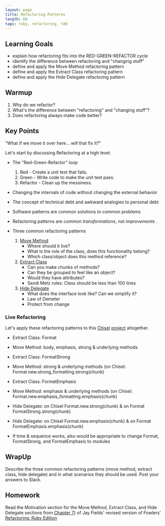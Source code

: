 ```yaml
---
layout: page
title: Refactoring Patterns
length: 60
tags: ruby, refactoring, tdd
---
```


## Learning Goals

*   explain how refactoring fits into the RED-GREEN-REFACTOR cycle
*   identify the difference between refactoring and "changing stuff"
*   define and apply the Move Method refactoring pattern
*   define and apply the Extract Class refactoring pattern
*   define and apply the Hide Delegate refactoring pattern

## Warmup
1.  Why do we refactor?
2.  What's the difference between "refactoring" and "changing stuff"?
3.  Does refactoring always make code better?

## Key Points
"What if we move it over here... will that fix it?"  

Let's start by discussing Refactoring at a high level:

*   The "Red-Green-Refactor" loop

    1.  Red - Create a unit test that fails.
    2.  Green - Write code to make the unit test pass.
    3.  Refactor - Clean up the messiness.


*   Changing the internals of code without changing the external behavior
*   The concept of technical debt and awkward analogies to personal debt
*   Software patterns are common solutions to common problems
*   Refactoring patterns are common *transformations*, not *improvements* .
*   Three common refactoring patterns

    1.  [Move Method](refactoring_patterns_1)
        * Where should it live? 
        * What is the role of the class, does this functionality belong?  
        * Which class/object does this method reference?  
    2.  [Extract Class](refactoring_patterns_2)
        * Can you make chunks of methods?  
        * Can they be grouped to feel like an object?  
        * Would they have attributes? 
        * Sandi Metz rules: Class should be less than 100 lines
    3.  [Hide Delegate](refactoring_patterns_3)
        * What does the interface look like? Can we simplify it?  
        * Law of Demeter
        * Protect from change 

### Live Refactoring  
Let's apply these refactoring patterns to this [Chisel](https://github.com/turingschool/curriculum/blob/master/source/projects/chisel.markdown) [project](https://github.com/AliSchlereth/chisel) altogether.   

* Extract Class: Format  
* Move Method: body, emphasis, strong & underlying methods  
* Extract Class: FormatStrong  
* Move Method: strong & underlying methods (on Chisel: Format.new.strong_formatting.strong(chunk)  
* Extract Class: FormatEmphasis  
* Move Method: emphasis & underlying methods (on Chisel: Format.new.emphasis_formatting.emphasis(chunk)  
* Hide Delegate: on Chisel Format.new.strong(chunk) & on Format FormatStrong.strong(chunk)   
* Hide Delegate: on Chisel Format.new.emphasis(chunk) & on Format FormatEmphasis.emphasis(chunk)  

* If time & sequence works, also would be appropriate to change Format, FormatStrong, and FormatEmphasis to modules  

## WrapUp  
Describe the three common refactoring patterns (move method, extract class, hide delegate) and in what scenarios they should be used. Post your answers to Slack.  

## Homework 
Read the Motivation section for the Move Method, Extract Class, and Hide Delegate sections from [Chapter 7](https://dl.dropboxusercontent.com/u/69001/Refactoring/Refactoring%20-%20Chapter%207.pdf)) of Jay Fields' revised version of Fowlers'
[Refactoring: Ruby Edition](http://www.amazon.com/Refactoring-Edition-Addison-Wesley-Professional-Series/dp/0321984137)
